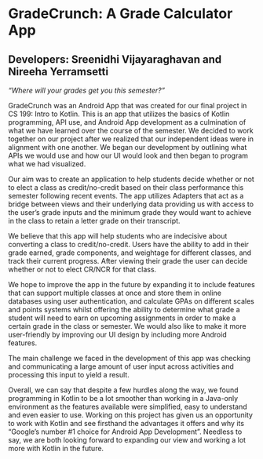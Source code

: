 # GradeCrunch: A Grade Calculator App

## Developers: Sreenidhi Vijayaraghavan and Nireeha Yerramsetti

*“Where will your grades get you this semester?”*

GradeCrunch was an Android App that was created for our final project in CS 199: Intro to Kotlin. This is an app that utilizes the basics of Kotlin programming, API use, and Android App development as a culmination of what we have learned over the course of the semester. 
We decided to work together on our project after we realized that our independent ideas were in alignment with one another. We began our development by outlining what APIs we would use and how our UI would look and then began to program what we had visualized.

Our aim was to create an application to help students decide whether or not to elect a class as credit/no-credit based on their class performance this semester following recent events. The app utilizes Adapters that act as a bridge between views and their underlying data providing us with access to the user’s grade inputs and the minimum grade they would want to achieve in the class to retain a letter grade on their transcript.

We believe that this app will help students who are indecisive about converting a class to credit/no-credit. Users have the ability to add in their grade earned, grade components, and weightage for different classes, and track their current progress. After viewing their grade the user can decide whether or not to elect CR/NCR for that class.

We hope to improve the app in the future by expanding it to include features that can support multiple classes at once and store them in online databases using user authentication, and calculate GPAs on different scales and points systems whilst offering the ability to determine what grade a student will need to earn on upcoming assignments in order to make a certain grade in the class or semester. We would also like to make it more user-friendly by improving our UI design by including more Android features.

The main challenge we faced in the development of this app was checking and communicating a large amount of user input across activities and processing this input to yield a result. 

Overall, we can say that despite a few hurdles along the way, we found programming in Kotlin to be a lot smoother than working in a Java-only environment as the features available were simplified, easy to understand and even easier to use. Working on this project has given us an opportunity to work with Kotlin and see firsthand the advantages it offers and why its “Google’s number #1 choice for Android App Development”. Needless to say, we are both looking forward to expanding our view and working a lot more with Kotlin in the future.


